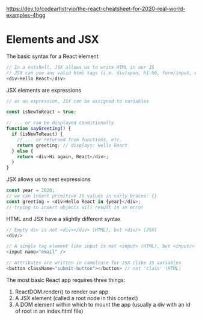 https://dev.to/codeartistryio/the-react-cheatsheet-for-2020-real-world-examples-4hgg

# Elements and JSX

The basic syntax for a React element

```ts
// In a nutshell, JSX allows us to write HTML in our JS
// JSX can use any valid html tags (i.e. div/span, h1-h6, form/input, etc)
<div>Hello React</div>
```

JSX elements are expressions

```ts
// as an expression, JSX can be assigned to variables

const isNewToReact = true;

// ... or can be displayed conditionally
function sayGreeting() {
  if (isNewToReact) {
    // ... or returned from functions, etc.
    return greeting; // displays: Hello React
  } else {
    return <div>Hi again, React</div>;
  }
}
```

JSX allows us to nest expressions

```ts
const year = 2020;
// we can insert primitive JS values in curly braces: {}
const greeting = <div>Hello React in {year}</div>;
// trying to insert objects will result in an error
```

HTML and JSX have a slightly different syntax

```ts
// Empty div is not <div></div> (HTML), but <div/> (JSX)
<div/>

// A single tag element like input is not <input> (HTML), but <input/> (JSX)
<input name="email" />

// Attributes are written in camelcase for JSX (like JS variables
<button className="submit-button"></button> // not 'class' (HTML)
```

The most basic React app requires three things:

1. ReactDOM.render() to render our app
2. A JSX element (called a root node in this context)
3. A DOM element within which to mount the app (usually a div with an id of root in an index.html file)
